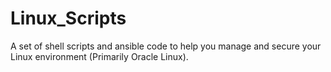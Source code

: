 # Linux_Scripts
A set of shell scripts and ansible code to help you manage and secure your Linux environment (Primarily Oracle Linux).
